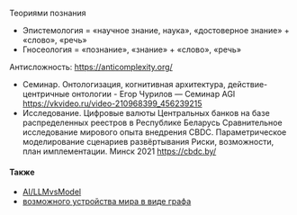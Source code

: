 Теориями познания
- Эпистемология = «научное знание, наука», «достоверное знание» + «слово», «речь»
- Гносеология = «познание», «знание» + «слово», «речь»

Антисложность: https://anticomplexity.org/
- Семинар. Онтологизация, когнитивная архитектура, действие-центричные онтологии - Егор Чурилов — Семинар AGI
https://vkvideo.ru/video-210968399_456239215
- Исследование. Цифровые валюты Центральных банков на базе распределенных реестров в Республике Беларусь
Сравнительное исследование мирового опыта внедрения CBDC. Параметрическое моделирование сценариев развёртывания
Риски, возможности, план имплементации. Минск 2021 https://cbdc.by/

#### Также
- [AI/LLMvsModel](https://github.com/bpmbpm/doc/tree/main/AI/LLMvsModel)
- [возможного устройства мира в виде графа](https://habr.com/ru/sandbox/167179/?ysclid=mg8f88idbo151286371)

